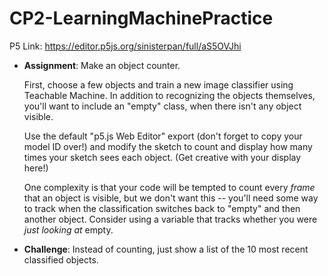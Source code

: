 # CP2-LearningMachinePractice

P5 Link: https://editor.p5js.org/sinisterpan/full/aS5OVJhi

 - **Assignment**: Make an object counter.
   
   First, choose a few objects and train a new image classifier using Teachable Machine. In addition to recognizing the objects themselves, you'll want to include an "empty" class, when there isn't any object visible.
   
   Use the default "p5.js Web Editor" export (don't forget to copy your model ID over!) and modify the sketch to count and display how many times your sketch sees each object. (Get creative with your display here!)
   
   One complexity is that your code will be tempted to count every *frame* that an object is visible, but we don't want this -- you'll need some way to track when the classification switches back to "empty" and then another object. Consider using a variable that tracks whether you were *just looking at* empty.
   
 - **Challenge**: Instead of counting, just show a list of the 10 most recent classified objects.
 
